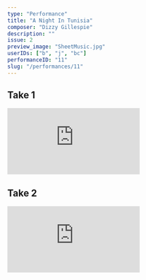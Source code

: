 ```yaml
---
type: "Performance"
title: "A Night In Tunisia"
composer: "Dizzy Gillespie"
description: ""
issue: 2
preview_image: "SheetMusic.jpg"
userIDs: ["b", "j", "bc"]
performanceID: "11"
slug: "/performances/11"
---
```


## Take 1

<div class="video_container">
    <iframe src="https://www.youtube.com/embed/igBZz-HCrTM" title="ANTONIO, ELI, TY - A Night In Tunisia (Take 1) - Dizzy Gillespie" frameborder="0" allow="accelerometer; autoplay; clipboard-write; encrypted-media; gyroscope; picture-in-picture; web-share" allowfullscreen></iframe>
</div>

## Take 2

<div class="video_container">
    <iframe src="https://www.youtube.com/embed/vwfmeLKxOkk" title="ANTONIO, ELI, TY - A Night In Tunisia (Take 2) - Dizzy Gillespie" frameborder="0" allow="accelerometer; autoplay; clipboard-write; encrypted-media; gyroscope; picture-in-picture; web-share" allowfullscreen></iframe>
</div>